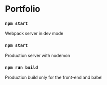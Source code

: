 # Portfolio

### `npm start`
Webpack server in dev mode

### `npm start`
Production server with nodemon

### `npm run build`
Production build only for the front-end and babel

